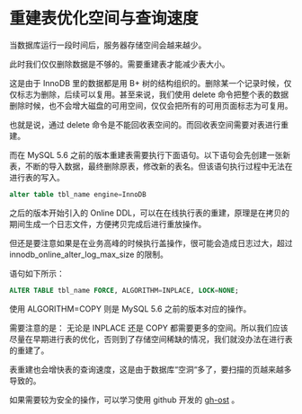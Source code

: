 # 重建表优化空间与查询速度

当数据库运行一段时间后，服务器存储空间会越来越少。

此时我们仅仅删除数据是不够的。需要重建表才能减少表大小。

这是由于 InnoDB 里的数据都是用 B+ 树的结构组织的。删除某一个记录时候，仅仅标志为删除，后续可以复用。甚至来说，我们使用 delete 命令把整个表的数据删除时候，也不会增大磁盘的可用空间，仅仅会把所有的可用页面标志为可复用。

也就是说，通过 delete 命令是不能回收表空间的。而回收表空间需要对表进行重建。

而在 MySQL 5.6 之前的版本重建表需要执行下面语句。以下语句会先创建一张新表，不断的导入数据，最终删除原表，修改新的表名。但该语句执行过程中无法在进行表的写入。

```SQL
alter table tbl_name engine=InnoDB
```

之后的版本开始引入的 Online DDL，可以在在线执行表的重建，原理是在拷贝的期间生成一个日志文件，方便拷贝完成后进行重放操作。

但还是要注意如果是在业务高峰的时候执行盖操作，很可能会造成日志过大，超过 innodb_online_alter_log_max_size 的限制。

语句如下所示：

```SQL
ALTER TABLE tbl_name FORCE, ALGORITHM=INPLACE, LOCK=NONE;
```

使用 ALGORITHM=COPY 则是 MySQL 5.6 之前的版本对应的操作。

需要注意的是： 无论是 INPLACE 还是 COPY 都需要更多的空间。所以我们应该尽量在早期进行表的优化，否则到了存储空间稀缺的情况，我们就没办法在进行表的重建了。

表重建也会增快表的查询速度，这是由于数据库“空洞“多了，要扫描的页越来越多导致的。

如果需要较为安全的操作，可以学习使用 github 开发的 [gh-ost](https://github.com/github/gh-ost) 。
